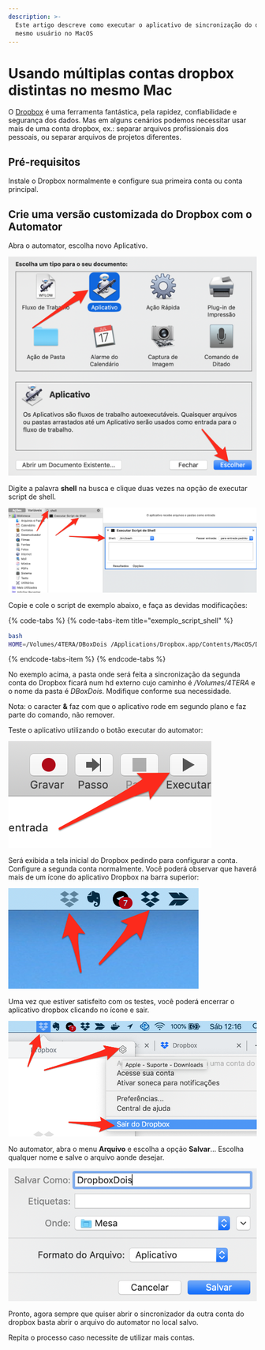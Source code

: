 ```yaml
---
description: >-
  Este artigo descreve como executar o aplicativo de sincronização do dropbox no
  mesmo usuário no MacOS
---
```


# Usando múltiplas contas dropbox distintas no mesmo Mac

O [Dropbox](https://db.tt/P5toR86EQi) é uma ferramenta fantástica, pela rapidez, confiabilidade e segurança dos dados. Mas em alguns cenários podemos necessitar usar mais de uma conta dropbox, ex.: separar arquivos profissionais dos pessoais, ou separar arquivos de projetos diferentes.

## Pré-requisitos

Instale o Dropbox normalmente e configure sua primeira conta ou conta principal.

## Crie uma versão customizada do Dropbox com o Automator

Abra o automator, escolha novo Aplicativo.

![Tela inicial de novo projeto do automator.](../../.gitbook/assets/image%20%2810%29.png)

Digite a palavra **shell** na busca e clique duas vezes na opção de executar script de shell.

![](../../.gitbook/assets/image%20%2813%29.png)

Copie e cole o script de exemplo abaixo, e faça as devidas modificações:

{% code-tabs %}
{% code-tabs-item title="exemplo\_script\_shell" %}
```bash
bash
HOME=/Volumes/4TERA/DBoxDois /Applications/Dropbox.app/Contents/MacOS/Dropbox &
```
{% endcode-tabs-item %}
{% endcode-tabs %}

No exemplo acima, a pasta onde será feita a sincronização da segunda conta do Dropbox ficará num hd externo cujo caminho é _/Volumes/4TERA_ e o nome da pasta é _DBoxDois_. Modifique conforme sua necessidade.

Nota: o caracter **&** faz com que o aplicativo rode em segundo plano e faz parte do comando, não remover.

Teste o aplicativo utilizando o botão executar do automator:

![](../../.gitbook/assets/image%20%284%29.png)

Será exibida a tela inicial do Dropbox pedindo para configurar a conta. Configure a segunda conta normalmente. Você poderá observar que haverá mais de um ícone do aplicativo Dropbox na barra superior:

![Duas inst&#xE2;ncias do Dropbox em execu&#xE7;&#xE3;o](../../.gitbook/assets/image%20%2817%29.png)

Uma vez que estiver satisfeito com os testes, você poderá encerrar o aplicativo dropbox clicando no ícone e sair.

![Saindo do dropbox](../../.gitbook/assets/image.png)

No automator, abra o menu **Arquivo** e escolha a opção **Salvar**... Escolha qualquer nome e salve o arquivo aonde desejar.

![Tela de salvar do automator](../../.gitbook/assets/image%20%2812%29.png)

Pronto, agora sempre que quiser abrir o sincronizador da outra conta do dropbox basta abrir o arquivo do automator no local salvo.

Repita o processo caso necessite de utilizar mais contas.

